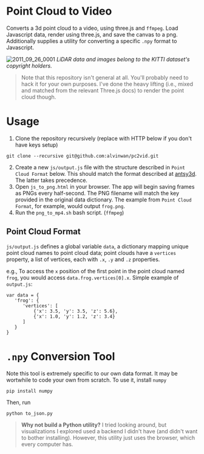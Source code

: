 # Point Cloud to Video
Converts a 3d point cloud to a video, using three.js and `ffmpeg`. 
Load Javascript data, render using three.js, and save the canvas to a 
png. Additionally supplies a utility for converting a specific `.npy` 
format to Javascript.

![2011_09_26_0001](https://user-images.githubusercontent.com/2068077/30610372-cbb0fe3a-9d32-11e7-8dd5-6902e25258dc.gif)
*LiDAR data and images belong to the KITTI dataset's copyright holders.*

> Note that this repository isn't general at all. You'll probably need to hack it for your own purposes. I've done the heavy lifting (i.e., mixed and matched from the relevant Three.js docs) to render the point cloud though. 

# Usage

1. Clone the repository recursively (replace with HTTP below if you don't have keys setup)

```
git clone --recursive git@github.com:alvinwan/pc2vid.git
```
2. Create a new `js/output.js` file with the structure described in `Point Cloud Format` below. This should match the format described at [antsy3d](https://github.com/alvinwan/antsy3d#point-cloud-format). The latter takes precedence.
3. Open `js_to_png.html` in your browser. The app will begin saving frames as PNGs every half-second. The PNG filename will match the key provided in the original data dictionary. The example from `Point Cloud Format`, for example, would output `frog.png`.
4. Run the `png_to_mp4.sh` bash script. (`ffmpeg`)

## Point Cloud Format

`js/output.js` defines a global variable `data`, a dictionary mapping unique point cloud names to point cloud data; point clouds have a `vertices` property, a list of vertices, each with `.x`, `.y` and `.z` properties.

e.g., To access the `x` position of the first point in the point cloud named `frog`, you would access `data.frog.vertices[0].x`. Simple example of `output.js`:

```
var data = {
   'frog': {
      'vertices': [
          {'x': 3.5, 'y': 3.5, 'z': 5.6},
          {'x': 1.0, 'y': 1.2, 'z': 3.4}
      ]
   }
}
```

# `.npy` Conversion Tool

Note this tool is extremely specific to our own data format. It may be
wortwhile to code your own from scratch. To use it, install `numpy`

```
pip install numpy
```

Then, run

```
python to_json.py 
```

> **Why not build a Python utility?** I tried looking around, but visualizations
I explored used a backend I didn't have (and didn't want to bother installing).
However, this utility just uses the browser, which every computer has.
